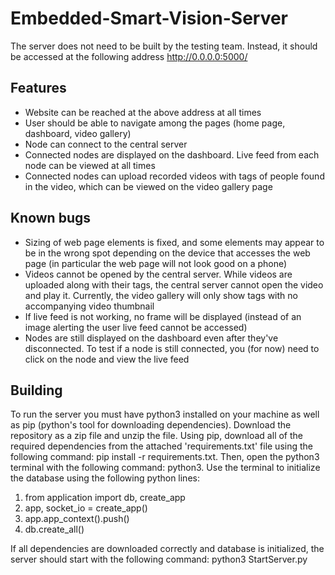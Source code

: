 # Embedded-Smart-Vision-Server
The server does not need to be built by the testing team. Instead, it should be accessed at the following address http://0.0.0.0:5000/

## Features
* Website can be reached at the above address at all times
* User should be able to navigate among the pages (home page, dashboard, video gallery)
* Node can connect to the central server
* Connected nodes are displayed on the dashboard. Live feed from each node can be viewed at all times
* Connected nodes can upload recorded videos with tags of people found in the video, which can be viewed on the video gallery page

## Known bugs
* Sizing of web page elements is fixed, and some elements may appear to be in the wrong spot depending on the device that accesses the web page 
(in particular the web page will not look good on a phone)
* Videos cannot be opened by the central server. While videos are uploaded along with their tags, the central server cannot open the video and play it. Currently, the video
gallery will only show tags with no accompanying video thumbnail
* If live feed is not working, no frame will be displayed (instead of an image alerting the user live feed cannot be accessed)
* Nodes are still displayed on the dashboard even after they've disconnected. To test if a node is still connected, you (for now) need to click on the node and view the live feed

## Building
To run the server you must have python3 installed on your machine as well as pip (python's tool for downloading dependencies). Download the repository as a zip file and unzip the
file. Using pip, download all of the required dependencies from the attached 'requirements.txt' file using the following command: pip install -r requirements.txt. Then, open the
python3 terminal with the following command: python3. Use the terminal to initialize the database using the following python lines:
1. from application import db, create_app
2. app, socket_io = create_app()
3. app.app_context().push()
4. db.create_all()

If all dependencies are downloaded correctly and database is initialized, the server should start with the following command: python3 StartServer.py

